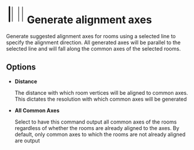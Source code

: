 # <img src="../../.gitbook/assets/gen-align-axes.svg" width="50" height="50"> Generate alignment axes

Generate suggested alignment axes for rooms using a selected line to specify the alignment direction. All generated axes will be parallel to the selected line and will fall along the common axes of the selected rooms.

## Options

* **Distance**

  The distance with which room vertices will be aligned to common axes. This dictates the resolution with which common axes will be generated

* **All Common Axes**

  Select to have this command output all common axes of the rooms regardless of whether the rooms are already aligned to the axes. By default, only common axes to which the rooms are not already aligned are output